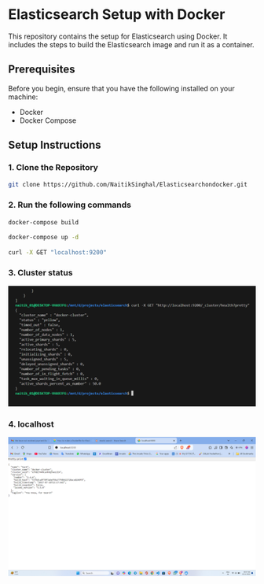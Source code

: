 # Elasticsearch Setup with Docker

This repository contains the setup for Elasticsearch using Docker. It includes the steps to build the Elasticsearch image and run it as a container.

## Prerequisites

Before you begin, ensure that you have the following installed on your machine:
- Docker
- Docker Compose 

## Setup Instructions

### 1. Clone the Repository

```bash
git clone https://github.com/NaitikSinghal/Elasticsearchondocker.git
```

### 2. Run the following commands

```bash
docker-compose build
```
```bash
docker-compose up -d
```
```bash
curl -X GET "localhost:9200"
```
### 3. Cluster status 

![Cluster Health](cluster-status.png)

### 4. localhost

![localhost](localhost_9200.png)

